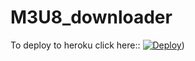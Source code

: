 # M3U8_downloader

To deploy to heroku click here::
[![Deploy](https://www.herokucdn.com/deploy/button.svg)](https://heroku.com/deploy?template=https://github.com/MalithCrpt/M3U8_downloader))
